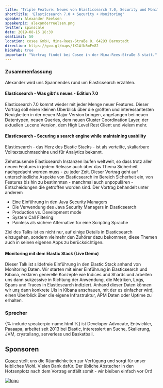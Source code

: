 ```yaml
---
title: 'Triple Feature: Neues von Elasticsearch 7.0, Security und Monitoring'
shortTitle: 'Elasticsearch 7.0 + Security + Monitoring'
speaker: Alexander Reelsen
speakerpic: alexanderreelsen.png
twitter: spinscale
date: 2019-08-15 18:30
seatLimit: 50
location: cosee GmbH, Mina-Rees-Straße 8, 64293 Darmstadt
direction: https://goo.gl/maps/fX1AfbSmFv82
hidePub: true
important: "Vortrag findet bei Cosee in der Mina-Rees-Straße 8 statt."
---
```


### Zusammenfassung

Alexander wird uns Spannendes rund um Elasticsearch erzählen.

#### Elasticsearch - Was gibt's neues - Edition 7.0

Elasticsearch 7.0 kommt wieder mit jeder Menge neuer Features. Dieser Vortrag soll einen kleinen Überblick über die größten und interessantesten Neuigkeiten in der neuen Major Version bringen, angefangen bei neuen Datentypen, neuen Queries, dem neuen Cluster Coordination Layer, der aktuellen Lucene Version, dem High Level Rest Client und vielem mehr.

#### Elasticsearch - Securing a search engine while maintaining usability

Elasticsearch - das Herz des Elastic Stacks - ist als verteilte, skaliarbare Volltextsuchmaschine und für Analytics bekannt.

Zehntausende Elasticsearch Instanzen laufen weltweit, so dass trotz aller neuen Features in jedem Release auch über das Thema Sicherheit nachgedacht werden muss - zu jeder Zeit. Dieser Vortrag geht auf unterschiedliche Aspekte von Elasticsearch im Bereich Sicherheit ein, von Features bis hin zu bestimmten - manchmal auch unpopulären - Entscheidungen die getroffen worden sind. Der Vortrag behandelt unter anderem

* Eine Einführung in den Java Security Managers
* Die Verwendung des Java Security Managers in Elasticsearch
* Production vs. Development mode
* System Call Filtering
* Painless als sichere Alternative für eine Scripting Sprache

Ziel des Talks ist es nicht nur, auf einige Details in Elasticsearch einzugehen, sondern vielmehr den Zuhörer dazu bekommen, diese Themen auch in seinen eigenen Apps zu berücksichtigen.

#### Monitoring mit dem Elastic Stack (Live Demo)

Dieser Talk ist slidefreie Einführung in den Elastic Stack anhand von Monitoring Daten. Wir starten mit einer Einführung in Elasticsearch und Kibana, erklären generelle Konzepte wie Indices und Shards und arbeiten uns dann sukzessive in Richtung der Anwendung, die Metriken, Logs, Spans und Traces in Elasticsearch indiziert. Anhand dieser Daten können wir uns dann konkrete UIs in Kibana anschauen, mit der es einfacher wird, einen Überblick über die eigene Infrastruktur, APM Daten oder Uptime zu erhalten.


### Sprecher

{% include speakerpic-name.html %} ist Developer Advocate, Entwickler, Paaaapa, arbeitet seit 2013 bei Elastic, interessiert an Suche, Skalierung, JVM, crystallang, serverless und Basketball.

## Sponsoren

[Cosee](http://www.cosee.biz) stellt uns die Räumlichkeiten zur Verfügung und sorgt für unser leibliches Wohl. Vielen Dank dafür. Der übliche Abstecher in den Hotzenplotz nach dem Vortrag entfällt somit - wir bleiben einfach vor Ort!

[![logo](/images/sponsors/cosee.png)](http://www.cosee.biz) 
